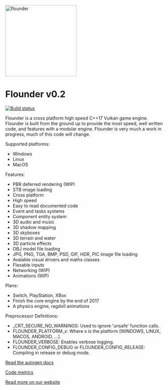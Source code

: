 <img src="https://github.com/Equilibrium-Games/Flounder/blob/master/logo.png" alt="flounder" width=225>

# Flounder v0.2
[![Build status](https://ci.appveyor.com/api/projects/status/4uhakf6tt78wov7o?svg=true)](https://ci.appveyor.com/project/Mattparks/flounder)

Flounder is a cross platform high speed C++17 Vulkan game engine. Flounder is built from the ground up to provide the most speed, well written code, and features with a modular engine. Flounder is very much a work in progress, much of this code will change.

Supported platforms:
 * Windows
 * Linux
 * MacOS

Features:
 * PBR deferred rendering (WIP)
 * STB image loading
 * Cross platform
 * High speed
 * Easy to read documented code
 * Event and tasks systems
 * Component entity system
 * 3D audio and music
 * 3D shadow mapping
 * 3D skyboxes
 * 3D terrain and water
 * 3D particle effects
 * OBJ model file loading
 * JPG, PNG, TGA, BMP, PSD, GIF, HDR, PIC image file loading
 * Avalable visual drivers and maths classes
 * Flexable inputs
 * Networking (WIP)
 * Animations (WIP)
 
Plans:
 * Switch, PlayStation, XBox
 * Finish the core engine by the end of 2017
 * A physics engine, ragdoll animations
 
Preprocessor Definitions:
 * _CRT_SECURE_NO_WARNINGS: Used to ignore 'unsafe' function calls.
 * FLOUNDER_PLATFORM_x: Where x is the platform [WINDOWS, LINUX, MACOS, ANDROID, ...].
 * FLOUNDER_VERBOSE: Enables verbose logging.
 * FLOUNDER_CONFIG_DEBUG or FLOUNDER_CONFIG_RELEASE: Compiling in release or debug mode.

[Read the autogen docs](https://equilibrium-games.github.io/Flounder/html/namespaceflounder.html)

[Code metrics](https://equilibrium-games.github.io/Flounder/loc/LocMetrics.html)

[Read more on our website](https://equilibrium.games)